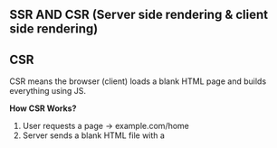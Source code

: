 ## SSR AND CSR (Server side rendering & client side rendering)

## CSR

CSR means the browser (client) loads a blank HTML page and builds everything using JS.

**How CSR Works?**
1. User requests a page → example.com/home
2. Server sends a blank HTML file with a <script> tag for JS.
3. The browser downloads JS files and executes them.
4. JS fetches data from APIs and dynamically builds the page.
5. The page becomes interactive only after JS execution.

**Issue with CSR -** HTML generated in browser so user sees a blank page until JS loads (slow 1st load), search engines don't see any content because of empty HTML leads to bad *SEO*. Also low-end device struggle to process heavy JS.

## SSR

SSR means the server generates a complete HTML page with content and sends it to the browser.

**How SSR Works?**
1. User requests example.com/home.
2. Server runs JS on the backend **(SSR Function)**, fetches data from APIs, and generates a full HTML page and send pre-rendered HTML to browser.
3. The browser immediately displays the page.
4. JS then "hydrates" the page (makes it interactive).

**Why SSR -** HTML generated on server before sending to browser i.e. fast 1st load (no blank page), better SEO(Search engine can read & index the page)

## Key difference

In CSR we see skeleton UI immediately(partial rendering), HTML generated on browser, data fetching happens after page-load.
In SSR initial load is blank until the server responds, HTML page generated on server and data fetching done before sending HTML to browser.


### Modern framework for SSR
NextJs (react) => Hybrid SSR & CSR
Angular universal => SSR for Angular


-----------------------------------------------------------

### Downside of SSR

1. Slower response times – If API calls are slow, users will have to wait.
2. Higher server load – Every request triggers a new render.

#### Solution (Best practices)

1. Use caching (redis(memory caching) or nextJS built-in caching(Incremental static regeneration))
2. use hybrid rendering i.e. use SSR only when there is fetching of data involved(for user-specific content), use CSR for pages that don't change often.
3. Optimize API call in SSR using parallel API fetching (promise.all)

```tsx
export async function getServerSideProps() {
  const [usersRes, postsRes] = await Promise.all([
    fetch("https://api.example.com/users"),
    fetch("https://api.example.com/posts"),
  ]);

  const [users, posts] = await Promise.all([usersRes.json(), postsRes.json()]);

  return { props: { users, posts } };
}

```

## Hydration

Once the server sends the pre-rendered HTML, the browser loads React(attach event listeners) and makes the page interactive. This process is called hydration.

**NOTE :** If page has lot of interactivity, hydration is slow and competes with other task making page laggy. We can use lazy hydration or can use Streaming SSR (<suspense fallback={Loading/}><Post/></Suspense>).

## JSX and SSR

1. JSX is compiled to JavaScript (React.createElement)
2. React converts JSX to pure HTML (renderToString()) (on server)
3. The server sends HTML to the browser
4. React hydrates the page, making it interactive